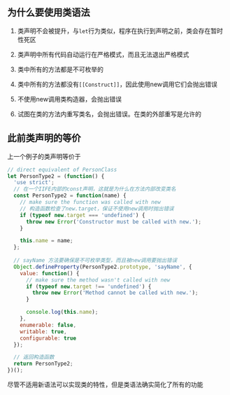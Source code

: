 
## 为什么要使用类语法
1. 类声明不会被提升，与`let`行为类似，程序在执行到声明之前，类会存在暂时性死区

2. 类声明中所有代码自动运行在严格模式，而且无法退出严格模式

3. 类中所有的方法都是不可枚举的

4. 类中所有的方法都没有`[[Construct]]`，因此使用new调用它们会抛出错误

5. 不使用new调用类构造器，会抛出错误

6. 试图在类的方法内重写类名，会抛出错误。在类的外部重写是允许的


## 此前类声明的等价
上一个例子的类声明等价于
```js
// direct equivalent of PersonClass
let PersonType2 = (function() {
  'use strict';
  // 在一个IIFE内部的const声明，这就是为什么在方法内部改变类名
  const PersonType2 = function(name) {
    // make sure the function was called with new
    // 构造函数检查了new.target，保证不使用new调用时抛出错误
    if (typeof new.target === 'undefined') {
      throw new Error('Constructor must be called with new.');
    }

    this.name = name;
  };
  
  // sayName 方法要确保是不可枚举类型，而且被new调用要抛出错误
  Object.defineProperty(PersonType2.prototype, 'sayName', {
    value: function() {
      // make sure the method wasn't called with new
      if (typeof new.target !== 'undefined') {
        throw new Error('Method cannot be called with new.');
      }

      console.log(this.name);
    },
    enumerable: false,
    writable: true,
    configurable: true
  });

  // 返回构造函数
  return PersonType2;
})();
```
尽管不适用新语法可以实现类的特性，但是类语法确实简化了所有的功能